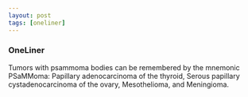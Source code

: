 ```yaml
---
layout: post
tags: [oneliner]
---
```



### OneLiner

Tumors with psammoma bodies can be remembered by the mnemonic PSaMMoma: Papillary adenocarcinoma of the thyroid, Serous papillary cystadenocarcinoma of the ovary, Mesothelioma, and Meningioma.
